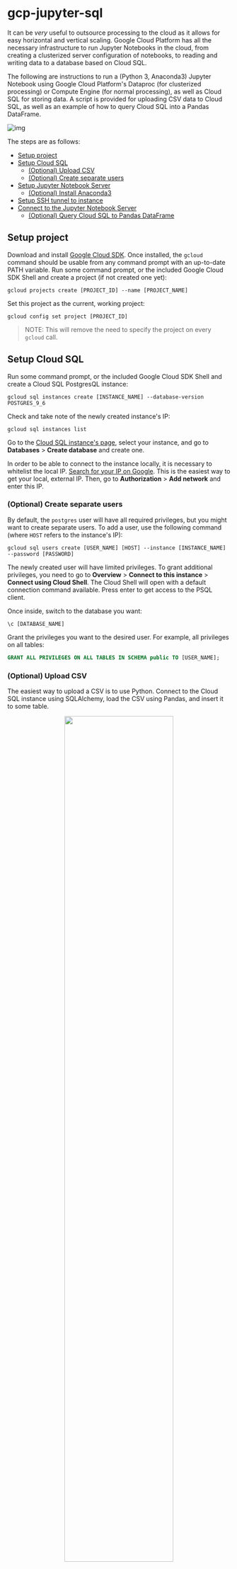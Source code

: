 # gcp-jupyter-sql
It can be *very* useful to outsource processing to the cloud as it allows for easy horizontal and vertical scaling. Google Cloud Platform has all the necessary infrastructure to run Jupyter Notebooks in the cloud, from creating a clusterized server configuration of notebooks, to reading and writing data to a database based on Cloud SQL.

The following are instructions to run a (Python 3, Anaconda3) Jupyter Notebook using Google Cloud Platform's Dataproc (for clusterized processing) or Compute Engine (for normal processing), as well as Cloud SQL for storing data. A script is provided for uploading CSV data to Cloud SQL, as well as an example of how to query Cloud SQL into a Pandas DataFrame.

![img](img/infrastructure.png)

The steps are as follows:
- [Setup project](#setup-project)
- [Setup Cloud SQL](#setup-cloud-sql)
  - [(Optional) Upload CSV](#optional-upload-csv)
  - [(Optional) Create separate users](#optional-create-separate-users)
- [Setup Jupyter Notebook Server](#setup-jupyter-notebook-server)
  - [(Optional) Install Anaconda3](#optional-install-anaconda3)
- [Setup SSH tunnel to instance](#setup-ssh-tunnel-to-instance)
- [Connect to the Jupyter Notebook Server](#connect-to-the-jupyter-notebook-server)
  - [(Optional) Query Cloud SQL to Pandas DataFrame](#optional-query-cloud-sql-to-pandas-dataframe)

## Setup project
Download and install [Google Cloud SDK](https://cloud.google.com/sdk/). Once installed, the `gcloud` command should be usable from any command prompt with an up-to-date PATH variable.
Run some command prompt, or the included Google Cloud SDK Shell and create a project (if not created one yet):
```
gcloud projects create [PROJECT_ID] --name [PROJECT_NAME]
```
Set this project as the current, working project:
```
gcloud config set project [PROJECT_ID]
```
> NOTE: This will remove the need to specify the project on every `gcloud` call.

## Setup Cloud SQL
Run some command prompt, or the included Google Cloud SDK Shell and create a Cloud SQL PostgresQL instance:
```
gcloud sql instances create [INSTANCE_NAME] --database-version POSTGRES_9_6
```
Check and take note of the newly created instance's IP:
```
gcloud sql instances list
```

Go to the [Cloud SQL instance's page](https://console.cloud.google.com/sql/instances), select your instance, and go to **Databases** > **Create database** and create one.

In order to be able to connect to the instance locally, it is necessary to whitelist the local IP. [Search for your IP on Google](https://www.google.com/search?q=ip). This is the easiest way to get your local, external IP. Then, go to **Authorization** > **Add network** and enter this IP.

### (Optional) Create separate users
By default, the `postgres` user will have all required privileges, but you might want to create separate users. To add a user, use the following command (where `HOST` refers to the instance's IP):
```
gcloud sql users create [USER_NAME] [HOST] --instance [INSTANCE_NAME] --password [PASSWORD]
```
The newly created user will have limited privileges. To grant additional privileges, you need to go to **Overview** > **Connect to this instance** > **Connect using Cloud Shell**. The Cloud Shell will open with a default connection command available. Press enter to get access to the PSQL client.

Once inside, switch to the database you want:

```
\c [DATABASE_NAME]
```

Grant the privileges you want to the desired user. For example, all privileges on all tables:

```sql
GRANT ALL PRIVILEGES ON ALL TABLES IN SCHEMA public TO [USER_NAME];
```

### (Optional) Upload CSV
The easiest way to upload a CSV is to use Python. Connect to the Cloud SQL instance using SQLAlchemy, load the CSV using Pandas, and insert it to some table.

<p align="center">
  <img src="img/upload.png" width="70%">
</p>

Import both Pandas and SQLAlchemy:
```python
import pandas as pd
from sqlalchemy import create_engine
```

Connect to the Cloud SQL instance using SQLAlchemy:
```python
settings = {
   'user': '[USER_NAME]',
   'pass': '[PASSWORD]',
   'host': '[HOST]',
     'db': '[DATABASE_NAME]'
}
url = 'postgresql+psycopg2://{user}:{pass}@{host}:5432/{db}'.format(**settings)  # 5432 is the default port
engine = create_engine(url, client_encoding='utf8')
```

Load the CSV using Pandas:
```python
df = pd.read_csv('[CSV_FILE_NAME].csv')  # this returns a DataFrame
```

> NOTE: Make sure that the column names are valid (no spaces, no illegal characters, etc.). A useful trick is to map columns that satisfy a known, problematic condition. For example, replace the `%` sign with the string `percent`:

```python
old_columns = list(df.columns)  # create list of columns
new_columns = [_.replace('%', 'percent') for _ in old_columns]  # list comprehension with replace
df = df.rename(columns=dict(zip(old_columns, new_columns)))  # zip as {old_column: new_column}
```

If the CSV has an empty initial column for its index, make sure to drop it because it will get renamed to `Unnamed: 0` which contains a space:

```python
df = df.drop('Unnamed: 0', axis=1)
```

> NOTE: Avoid using `DataFrame.drop(inplace=True)` since it is buggy in some versions of Pandas.

Finally, insert DataFrame to some table:
```python
df.to_sql('[TABLE_NAME]', con=engine, if_exists='replace')
```

See [`example/upload-csv.py`](example/upload-csv.py)

## Setup Jupyter Notebook Server
There are two approaches, one more complex, and one simpler. They both have their respective pros and cons, and will depend on the use case. The most practical approach is to think about using clusterized processing when the task itself is complex and requires lots of resources to process, and normal processing when the task is simpler.

For this guide, you must choose between one or the other.
### Using Dataproc (clusterized processing)
The Dataproc service allows to create a set of Compute Engine instances with master-slave relationships (in terms of processing). This is the most efficient way to distribute the workload of Jupyter Notebooks.

For this guide, we will use 1 master instance and 2 workers (slaves):

<p align="center">
  <img src="img/dataproc.png" width="70%">
</p>

You need to create an initialization script with the following content:

```sh
#!/bin/bash
apt-get -y install python3
echo "export PYSPARK_PYTHON=python3" | tee -a  /etc/profile.d/spark_config.sh  /etc/*bashrc /usr/lib/spark/conf/spark-env.sh
echo "Adding PYTHONHASHSEED=0 to profiles and spark-defaults.conf..."
echo "export PYTHONHASHSEED=0" | tee -a /etc/profile.d/spark_config.sh /etc/*bashrc /usr/lib/spark/conf/spark-env.sh
echo "spark.executorEnv.PYTHONHASHSEED=0" >> /etc/spark/conf/spark-defaults.conf
```

See [`init-python-3.sh`](example/init-python-3.sh)

Then, run some command prompt, or the included Google Cloud SDK Shell, navigate to where the initialization script is stored, and create the Dataproc cluster.

Here we have specified the types of machines (i.e. `n1-standard-2`) but you can use different ones:
```
gcloud compute instances create [CLUSTER_NAME] --master-machine-type n1-standard-2 --worker-machine-type n1-standard-2 --metadata-from-file startup-script=[INIT_SCRIPT]
```
> NOTE: This initialization script provides both Python 3 as well as PySpark.

Check the newly created instances:
```
gcloud dataproc clusters list
```
You will see a master instance (`[CLUSTER_NAME]-m`) and 2 workers (`[CLUSTER_NAME]-w-0` and `[CLUSTER_NAME]-w-1`). Take note of the master instance's IP.

### Using Compute Engine (normal processing)
A different, simpler, quicker, and cheaper approach is to use a single Compute Engine instance. To do this, run some command prompt, or the included Google Cloud SDK Shell and create an instance (e.g. Debian 9):
```
gcloud compute instances create [INSTANCE_NAME] --image-family debian-9 --image-project debian-cloud
```

Check the newly created instance and take note of the instance's IP:
```
gcloud compute instances list
```

Go to the [Compute Engine instance's page](https://console.cloud.google.com/compute/instances), select your instance, scroll down to the **Firewalls** section and tick both **Allow HTTP traffic** and **Allow HTTPS traffic**.

> NOTE: If you plan on using Anaconda3, you may skip this next part as Jupyter already comes pre-installed.

Go to the **Remote access** section and click on **SSH**. Once the console loads up, install Jupyter.
```
pip install jupyter
```

### (Optional) Install Anaconda3
Run some command prompt, or the included Google Cloud SDK Shell and connect to the instance using SSH. If you used Dataproc, the `[INSTANCE_NAME]` will refer to the master instance (`[CLUSTER_NAME]-m`):
```
gcloud compute ssh --zone [ZONE] [INSTANCE_NAME]
```
Once authenticated, proceed downloading Anaconda3:
```
sudo wget https://repo.continuum.io/archive/Anaconda3-5.0.0.1-Linux-x86_64.sh
```

> NOTE: You can always visit the [Anaconda archive](https://repo.continuum.io/archive/) to get any version's URL.

Proceed to install Anaconda3 (install `bzip2` to be able to decompress some Anaconda3 installation files):
```
sudo apt-get install bzip2
bash Anaconda3-5.0.0.1-Linux-x86_64.sh
```

> NOTE: Do not run `sudo bash` for the installation, as it will be installed elsewhere.

> NOTE: During the installation, you will be asked if you want to add Anaconda3 to the PATH variable (albeit in very quirky wording). Type `yes` to this step when prompted.

Check if installation is successful by running the `ls` command and checking that the `anaconda3` folder is present. Then, check if `conda` registered to path by running the `conda` command. If not recognized, add to path manually:

```
source ~/.bashrc
```

## Setup SSH tunnel to instance
The tunnel is what will allow you to run Jupyter Notebooks on the cloud, from your computer.

![img](img/tunnel.png)

### Exposing the Compute Engine instance's port
Go to the [External IP Addresses list page](https://console.cloud.google.com/networking/addresses/list) and make the Compute Engine instance's IP static. If you used Dataproc, the instance's IP you want to make public is the master instance (`[CLUSTER_NAME]-m`).

Run some command prompt, or the included Google Cloud SDK Shell and connect to the instance using SSH. If you used Dataproc, the `[INSTANCE_NAME]` will refer to the master instance (`[CLUSTER_NAME]-m`):
```
gcloud compute ssh --zone [ZONE] [INSTANCE_NAME]
```
Once authenticated, proceed to running the Jupyter Notebook and exposing port `8888`:
```
jupyter notebook --ip=0.0.0.0 --port=8888 --no-browser
```
Once the server is running, it will generate an output similar to the following:
```
[I NotebookApp] The Jupyter Notebook is running at: http://0.0.0.0:8888/?token=6650c754c8cddf2dd8cee7923a116ad021dfec8fe085c99a
```
Take note of the value for the token parameter (e.g. `6650c754c8cddf2dd8cee7923a116ad021dfec8fe085c99a`)

### Creating the tunnel
Thus far, you have Jupyter running on a Google Cloud instance, on port `8888`. Now, we need to tunnel this port to another port, we will use local port `2222` to interface with remote port `8888`.

Run a new command prompt, or the included Google Cloud SDK Shell and connect to the instance again using SSH. This time, passing a flag to create the tunnel:
```
gcloud compute ssh --zone [ZONE] --ssh-flag="-L" --ssh-flag="2222:localhost:8888" [INSTANCE_NAME]
```

## Connect to the Jupyter Notebook Server
Now that there is an open connection that tunnels local port `2222` to remote port `8888`, where there is a Jupyter notebook running, you can simply open some browser (e.g. Google Chrome) and visit `localhost:2222`.

Once inside, it will ask for the token. Provide the token that was shown in the output when running the server, and that's it.

### (Optional) Query Cloud SQL to Pandas DataFrame
**If you want to query your Cloud SQL database, you need to whitelist the IP from which the query originates from**. We had previously whitelisted our local IP, but now we need to whitelist our Jupyter instance IP so that Jupyter can query Cloud SQL.

To do this, simply go to the [Cloud SQL instance's page](https://console.cloud.google.com/sql/instances), select your instance, and go to **Authorization** > **Add network** and enter the instance's IP.

Once the instance has permission, inside the Jupyter notebook, import both Pandas and SQLAlchemy:
```python
import pandas as pd
from sqlalchemy import create_engine
```

Install `psycopg2` within Jupyter (code that starts with a `!` in Jupyter executes bash commands). This is necessary to query SQL from Pandas:
```
!pip install psycopg2
```

Connect to the Cloud SQL instance using SQLAlchemy:
```python
settings = {
   'user': '[USER_NAME]',
   'pass': '[PASSWORD]',
   'host': '[HOST]',
     'db': '[DATABASE_NAME]'
}
url = 'postgresql+psycopg2://{user}:{pass}@{host}:5432/{db}'.format(**settings)  # 5432 is the default port
engine = create_engine(url, client_encoding='utf8')
```

Create some query string, for example:
```python
query = """
    SELECT *
    FROM [TABLE_NAME]
"""
```

Perform query and store results in DataFrame:
```python
df = pd.read_sql(query, con=engine)
```

See [`example/query-sql-pandas.py`](example/query-sql-pandas.py)
